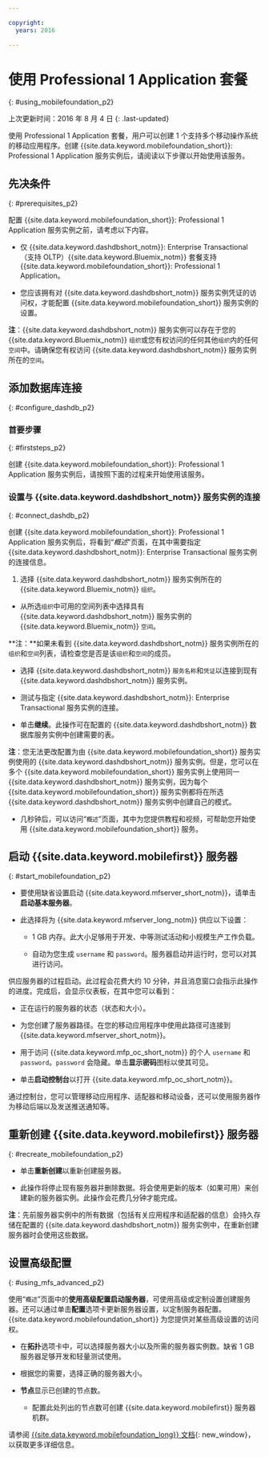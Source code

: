 ```yaml
---

copyright:
  years: 2016

---
```


#	使用 Professional 1 Application 套餐
{: #using_mobilefoundation_p2}

上次更新时间：2016 年 8 月 4 日
{: .last-updated}

使用 Professional 1 Application 套餐，用户可以创建 1 个支持多个移动操作系统的移动应用程序。创建 {{site.data.keyword.mobilefoundation_short}}: Professional 1 Application 服务实例后，请阅读以下步骤以开始使用该服务。

## 先决条件
{: #prerequisites_p2}

配置 {{site.data.keyword.mobilefoundation_short}}: Professional 1 Application 服务实例之前，请考虑以下内容。
* 仅 {{site.data.keyword.dashdbshort_notm}}: Enterprise Transactional（支持 OLTP）{{site.data.keyword.Bluemix_notm}} 套餐支持 {{site.data.keyword.mobilefoundation_short}}: Professional 1 Application。

* 您应该拥有对 {{site.data.keyword.dashdbshort_notm}} 服务实例凭证的访问权，才能配置 {{site.data.keyword.mobilefoundation_short}} 服务实例的设置。

**注**：{{site.data.keyword.dashdbshort_notm}} 服务实例可以存在于您的 {{site.data.keyword.Bluemix_notm}} `组织`或您有权访问的任何其他`组织`内的任何`空间`中。请确保您有权访问 {{site.data.keyword.dashdbshort_notm}} 服务实例所在的`空间`。


## 添加数据库连接
{: #configure_dashdb_p2}

###  首要步骤
{: #firststeps_p2}

创建 {{site.data.keyword.mobilefoundation_short}}: Professional 1 Application 服务实例后，请按照下面的过程来开始使用该服务。

### 设置与 {{site.data.keyword.dashdbshort_notm}} 服务实例的连接
{: #connect_dashdb_p2}

创建 {{site.data.keyword.mobilefoundation_short}}: Professional 1 Application 服务实例后，将看到“*概述*”页面，在其中需要指定 {{site.data.keyword.dashdbshort_notm}}: Enterprise Transactional 服务实例的连接信息。

1. 选择 {{site.data.keyword.dashdbshort_notm}} 服务实例所在的 {{site.data.keyword.Bluemix_notm}} `组织`。

+ 从所选`组织`中可用的空间列表中选择具有 {{site.data.keyword.dashdbshort_notm}} 服务实例的 {{site.data.keyword.Bluemix_notm}} `空间`。

**注：**如果未看到 {{site.data.keyword.dashdbshort_notm}} 服务实例所在的`组织`和`空间`列表，请检查您是否是该`组织`和`空间`的成员。

+ 选择 {{site.data.keyword.dashdbshort_notm}} `服务名称`和`凭证`以连接到现有 {{site.data.keyword.dashdbshort_notm}} 服务实例。

+  测试与指定 {{site.data.keyword.dashdbshort_notm}}: Enterprise Transactional 服务实例的连接。

+  单击**继续**。此操作可在配置的 {{site.data.keyword.dashdbshort_notm}} 数据库服务实例中创建需要的表。

**注**：您无法更改配置为由 {{site.data.keyword.mobilefoundation_short}} 服务实例使用的 {{site.data.keyword.dashdbshort_notm}} 服务实例。但是，您可以在多个 {{site.data.keyword.mobilefoundation_short}} 服务实例上使用同一 {{site.data.keyword.dashdbshort_notm}} 服务实例，因为每个 {{site.data.keyword.mobilefoundation_short}} 服务实例都将在所选 {{site.data.keyword.dashdbshort_notm}} 服务实例中创建自己的模式。

* 几秒钟后，可以访问“`概述`”页面，其中为您提供教程和视频，可帮助您开始使用 {{site.data.keyword.mobilefoundation_short}} 服务。

## 启动 {{site.data.keyword.mobilefirst}} 服务器
{: #start_mobilefoundation_p2}

* 要使用缺省设置启动 {{site.data.keyword.mfserver_short_notm}}，请单击**启动基本服务器**。

* 此选择将为 {{site.data.keyword.mfserver_long_notm}} 供应以下设置：
    -  1 GB 内存。此大小足够用于开发、中等测试活动和小规模生产工作负载。

    -	自动为您生成 `username` 和 `password`。服务器启动并运行时，您可以对其进行访问。

供应服务器的过程启动。此过程会花费大约 10 分钟，并且消息窗口会指示此操作的进度。完成后，会显示仪表板，在其中您可以看到：

  -	正在运行的服务器的状态（状态和大小）。

  -	为您创建了服务器路径。在您的移动应用程序中使用此路径可连接到 {{site.data.keyword.mfserver_short_notm}}。

  -	用于访问 {{site.data.keyword.mfp_oc_short_notm}} 的个人 `username` 和 `password`。`password` 会隐藏。单击**显示密码**图标以使其可见。

*	单击**启动控制台**以打开 {{site.data.keyword.mfp_oc_short_notm}}。


<!--This console runs inside the container.--> 通过控制台，您可以管理移动应用程序、适配器和移动设备，还可以使用服务器作为移动后端以及发送推送通知等。

## 重新创建 {{site.data.keyword.mobilefirst}} 服务器
{: #recreate_mobilefoundation_p2}

*	单击**重新创建**以重新创建服务器。

* 此操作将停止现有服务器并删除数据。将会使用更新的版本（如果可用）来创建新的服务器实例。此操作会花费几分钟才能完成。

**注**：先前服务器实例中的所有数据（包括有关应用程序和适配器的信息）会持久存储在配置的 {{site.data.keyword.dashdbshort_notm}} 服务实例中，在重新创建服务器时会使用这些数据。

##	设置高级配置
{: #using_mfs_advanced_p2}

使用“`概述`”页面中的**使用高级配置启动服务器**，可使用高级或定制设置创建服务器。还可以通过单击**配置**选项卡更新服务器设置，以定制服务器配置。{{site.data.keyword.mobilefoundation_short}} 为您提供对某些高级设置的访问权。

*	在**拓扑**选项卡中，可以选择服务器大小以及所需的服务器实例数。缺省 1 GB 服务器足够开发和轻量测试使用。
  - 根据您的需要，选择正确的服务器大小。

  - **节点**显示已创建的节点数。

      - 配置此处列出的节点数可创建 {{site.data.keyword.mobilefirst}} 服务器机群。

请参阅 [{{site.data.keyword.mobilefoundation_long}} 文档](https://www.ibm.com/support/knowledgecenter/SSHS8R_8.0.0/wl_welcome.html){: new_window}，以获取更多详细信息。
